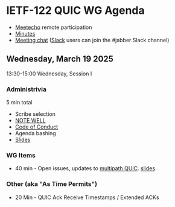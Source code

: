 # IETF-122 QUIC WG Agenda

* [Meetecho](https://meetings.conf.meetecho.com/ietf122/?group=quic) remote participation
* [Minutes](https://notes.ietf.org/notes-ietf-122-quic  )
* [Meeting chat](xmpp:quic@jabber.ietf.org?join) ([Slack](https://quicdev.slack.com/) users can join the #jabber Slack channel)

## Wednesday, March 19 2025

13:30-15:00 Wednesday, Session I

### Administrivia

5 min total

* Scribe selection
* [NOTE WELL](https://www.ietf.org/about/note-well.html)
* [Code of Conduct](https://www.rfc-editor.org/rfc/rfc7154.html)
* Agenda bashing
* [Slides](https://github.com/quicwg/wg-materials/blob/main/ietf122/chairs.pdf)

### WG Items
* 40 min - Open issues, updates to [multipath QUIC](https://datatracker.ietf.org/doc/html/draft-ietf-quic-multipath). [slides]()

### Other (aka "As Time Permits")
* 20 Min - QUIC Ack Receive Timestamps / Extended ACKs
